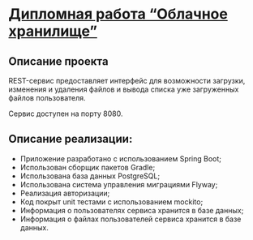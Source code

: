 # [Дипломная работа “Облачное хранилище”](https://github.com/netology-code/jd-homeworks/blob/master/diploma/cloudservice.md)

## Описание проекта

REST-сервис предоставляет интерфейс для возможности загрузки, изменения и удаления файлов и вывода списка уже загруженных файлов пользователя.

Сервис доступен на порту 8080.

## Описание реализации:

- Приложение разработано с использованием Spring Boot;
- Использован сборщик пакетов Gradle;
- Использована база данных PostgreSQL;
- Использована система управления миграциями Flyway;
- Реализация авторизации;
- Код покрыт unit тестами с использованием mockito;
- Информация о пользователях сервиса хранится в базе данных;
- Информация о файлах пользователей сервиса хранится в базе данных.